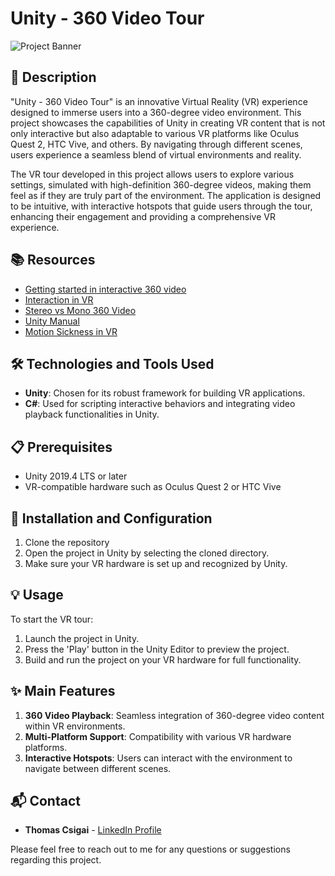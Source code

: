 # Unity - 360 Video Tour

![Project Banner](https://www.innovativelg.com/blog/wp-content/uploads/2018/05/Walter_360Video_Image-953x480.jpg)

## 📝 Description
"Unity - 360 Video Tour" is an innovative Virtual Reality (VR) experience designed to immerse users into a 360-degree video environment. This project showcases the capabilities of Unity in creating VR content that is not only interactive but also adaptable to various VR platforms like Oculus Quest 2, HTC Vive, and others. By navigating through different scenes, users experience a seamless blend of virtual environments and reality.

The VR tour developed in this project allows users to explore various settings, simulated with high-definition 360-degree videos, making them feel as if they are truly part of the environment. The application is designed to be intuitive, with interactive hotspots that guide users through the tour, enhancing their engagement and providing a comprehensive VR experience.


## 📚 Resources
- [Getting started in interactive 360 video](https://intranet.hbtn.io/rltoken/uMFCV4j8CAB6db9NAOx6RQ)
- [Interaction in VR](https://intranet.hbtn.io/rltoken/XEzteLtgvETKWlpLQfW3oA)
- [Stereo vs Mono 360 Video](https://intranet.hbtn.io/rltoken/Zk5lUdaldx1WLhKY09JK1A)
- [Unity Manual](https://intranet.hbtn.io/rltoken/YrmHGmSYZVliwOlPwbQjyg)
- [Motion Sickness in VR](https://intranet.hbtn.io/rltoken/6v4E7L98zWyPwx6Q7qScCA)

## 🛠️ Technologies and Tools Used
- **Unity**: Chosen for its robust framework for building VR applications.
- **C#**: Used for scripting interactive behaviors and integrating video playback functionalities in Unity.

## 📋 Prerequisites
- Unity 2019.4 LTS or later
- VR-compatible hardware such as Oculus Quest 2 or HTC Vive

## 🚀 Installation and Configuration
1. Clone the repository
2. Open the project in Unity by selecting the cloned directory.
3. Make sure your VR hardware is set up and recognized by Unity.

## 💡 Usage
To start the VR tour:
1. Launch the project in Unity.
2. Press the 'Play' button in the Unity Editor to preview the project.
3. Build and run the project on your VR hardware for full functionality.

## ✨ Main Features
1. **360 Video Playback**: Seamless integration of 360-degree video content within VR environments.
2. **Multi-Platform Support**: Compatibility with various VR hardware platforms.
3. **Interactive Hotspots**: Users can interact with the environment to navigate between different scenes.

## 📬 Contact
- **Thomas Csigai** - [LinkedIn Profile](https://www.linkedin.com/in/thomas-csigai/)

Please feel free to reach out to me for any questions or suggestions regarding this project.
